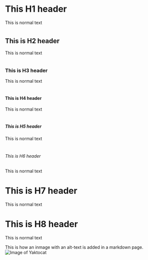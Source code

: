 # <h1> This H1 header 
This is normal text
# <h2> This is H2 header
This is normal text
# <h3> This is H3 header
This is normal text
# <h4> This is H4 header
This is normal text
# <h5> This is H5 header
This is normal text
# <h6> This is H6 header
This is normal text
# <h7> This is H7 header
This is normal text
# <h8> This is H8 header
This is normal text

This is how an inmage with an alt-text is added in a markdown page.
![Image of Yaktocat](https://octodex.github.com/images/yaktocat.png)
